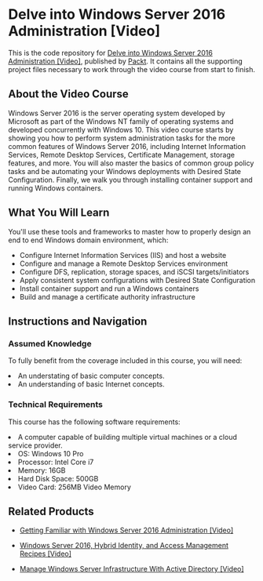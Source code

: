 # Delve into Windows Server 2016 Administration [Video]
This is the code repository for [Delve into Windows Server 2016 Administration [Video]](https://www.packtpub.com/virtualization-and-cloud/delve-windows-server-2016-administration-video?utm_source=github&utm_medium=repository&utm_campaign=9781788837774), published by [Packt](https://www.packtpub.com/?utm_source=github). It contains all the supporting project files necessary to work through the video course from start to finish.
## About the Video Course
Windows Server 2016 is the server operating system developed by Microsoft as part of the Windows NT family of operating systems and developed concurrently with Windows 10.
This video course starts by showing you how to perform system administration tasks for the more common features of Windows Server 2016, including Internet Information Services, Remote Desktop Services, Certificate Management, storage features, and more. You will also master the basics of common group policy tasks and be automating your Windows deployments with Desired State Configuration. 
Finally, we walk you through installing container support and running Windows containers.

<H2>What You Will Learn</H2>
<DIV class=book-info-will-learn-text>
<P>You'll use these tools and frameworks to master how to properly design an end to end Windows domain environment, which:</P>
<UL>
<LI>Configure Internet Information Services (IIS) and host a website 
<LI>Configure and manage a Remote Desktop Services environment 
<LI>Configure DFS, replication, storage spaces, and iSCSI targets/initiators 
<LI>Apply consistent system configurations with Desired State Configuration
<LI>Install container support and run a Windows containers 
<LI>Build and manage a certificate authority infrastructure  </LI></UL></DIV>

## Instructions and Navigation
### Assumed Knowledge
To fully benefit from the coverage included in this course, you will need:<br/>
<LI>An understating of basic computer concepts.
<LI>An understanding of basic Internet concepts.

### Technical Requirements
This course has the following software requirements:<br/>
<LI>A computer capable of building multiple virtual machines or a cloud service provider.
<LI>OS: Windows 10 Pro
<LI>Processor: Intel Core i7
<LI>Memory: 16GB
<LI>Hard Disk Space: 500GB
<LI>Video Card: 256MB Video Memory 


## Related Products
* [Getting Familiar with Windows Server 2016 Administration [Video]](https://www.packtpub.com/virtualization-and-cloud/getting-familiar-windows-server-2016-administration-video?utm_source=github&utm_medium=repository&utm_campaign=9781788839846)

* [Windows Server 2016, Hybrid Identity, and Access Management Recipes [Video]](https://www.packtpub.com/networking-and-servers/windows-server-2016-hybrid-identity-and-access-management-recipes-video?utm_source=github&utm_medium=repository&utm_campaign=9781787125292)

* [Manage Windows Server Infrastructure With Active Directory [Video]](https://www.packtpub.com/networking-and-servers/manage-windows-server-infrastructure-active-directory-video?utm_source=github&utm_medium=repository&utm_campaign=9781789346992)

